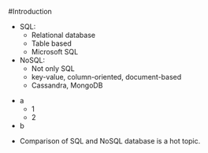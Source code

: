 #Introduction

- SQL:
  - Relational database
  - Table based
  - Microsoft SQL
- NoSQL:
  - Not only SQL
  - key-value, column-oriented, document-based
  - Cassandra, MongoDB

<ul>
<li>a
<ul>
<li>1
<li>2
</ul>
<li>b
</ul>

- Comparison of SQL and NoSQL database is a hot topic.

